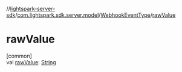 //[lightspark-server-sdk](../../../index.md)/[com.lightspark.sdk.server.model](../index.md)/[WebhookEventType](index.md)/[rawValue](raw-value.md)

# rawValue

[common]\
val [rawValue](raw-value.md): [String](https://kotlinlang.org/api/latest/jvm/stdlib/kotlin/-string/index.html)
